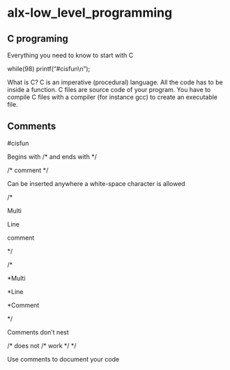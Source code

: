 # alx-low_level_programming
## C programing 

Everything you need to 
know to start with C

while(98) printf(“#cisfun\n”);


What is C?
C is an imperative (procedural) language. 
All the code has to be inside a function.
C files are source code of your program.
You have to compile C files with a compiler (for instance gcc) to create an 
executable file.


## Comments
#cisfun

Begins with /* and ends with */

 /* comment */

Can be inserted anywhere a white-space character
is allowed


/*
    
Multi
    
Line
    
comment

*/


 
/*
  
*Multi
  
*Line
  
*Comment
  
*/


Comments don’t nest

   
/* does not /* work */ */

Use comments to document your code
